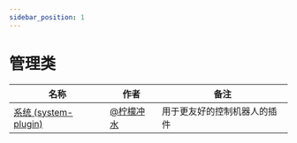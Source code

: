 ```yaml
---
sidebar_position: 1
---
```


# 管理类

| 名称  |  作者  | 备注  |
|-------| ----- |------ |
| [系统 (system-plugin)](https://github.com/yoimiya-kokomi/Miao-Yunzai/tree/system) | [@柠檬冲水](https://github.com/ningmengchongshui) | 用于更友好的控制机器人的插件 |
